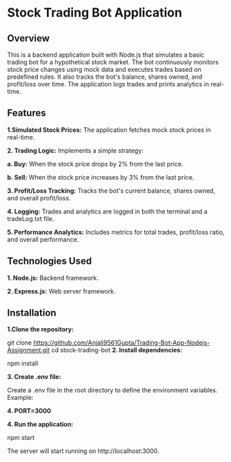 # Stock Trading Bot Application

## Overview

<p>This is a backend application built with Node.js that simulates a basic trading bot for a hypothetical stock market. The bot continuously monitors stock price changes using mock data and executes trades based on predefined rules. It also tracks the bot's balance, shares owned, and profit/loss over time. The application logs trades and prints analytics in real-time.</p>


## Features

**1.Simulated Stock Prices:** The application fetches mock stock prices in real-time.

**2. Trading Logic:** Implements a simple strategy:

**a. Buy:** When the stock price drops by 2% from the last price.

**b. Sell:** When the stock price increases by 3% from the last price.

**3. Profit/Loss Tracking:** Tracks the bot's current balance, shares owned, and overall profit/loss.

**4. Logging:** Trades and analytics are logged in both the terminal and a tradeLog.txt file.

**5. Performance Analytics:** Includes metrics for total trades, profit/loss ratio, and overall performance.

## Technologies Used

**1. Node.js:** Backend framework.

**2. Express.js:** Web server framework.

## Installation
**1.Clone the repository:**

git clone https://github.com/Anjali9561Gupta/Trading-Bot-App-Nodejs-Assignment.git
cd stock-trading-bot
**2. Install dependencies:**

npm install

**3. Create .env file:**

Create a .env file in the root directory to define the environment variables. Example:

**4. PORT=3000**

**4. Run the application:**

npm start

The server will start running on http://localhost:3000.

